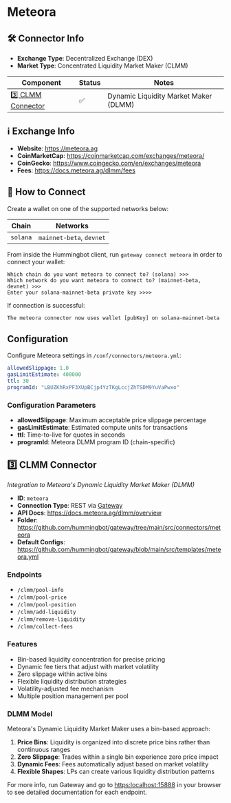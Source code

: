 # Meteora

## 🛠 Connector Info

- **Exchange Type**: Decentralized Exchange (DEX)
- **Market Type**: Concentrated Liquidity Market Maker (CLMM)

| Component | Status | Notes | 
| --------- | ------ | ----- |
| [3️⃣ CLMM Connector](#3-clmm-connector) | ✅ | Dynamic Liquidity Market Maker (DLMM) |

## ℹ️ Exchange Info

- **Website**: <https://meteora.ag>
- **CoinMarketCap**: <https://coinmarketcap.com/exchanges/meteora/>
- **CoinGecko**: <https://www.coingecko.com/en/exchanges/meteora>
- **Fees**: <https://docs.meteora.ag/dlmm/fees>

## 🔑 How to Connect

Create a wallet on one of the supported networks below:

| Chain | Networks | 
| ----- | -------- |
| `solana` | `mainnet-beta`, `devnet`

From inside the Hummingbot client, run `gateway connect meteora` in order to connect your wallet:

```
Which chain do you want meteora to connect to? (solana) >>> 
Which network do you want meteora to connect to? (mainnet-beta, devnet) >>>
Enter your solana-mainnet-beta private key >>>>
```

If connection is successful:
```
The meteora connector now uses wallet [pubKey] on solana-mainnet-beta
```

## Configuration

Configure Meteora settings in `/conf/connectors/meteora.yml`:

```yaml
allowedSlippage: 1.0
gasLimitEstimate: 400000
ttl: 30
programId: "LBUZKhRxPF3XUpBCjp4YzTKgLccjZhTSDM9YuVaPwxo"
```

### Configuration Parameters

- **allowedSlippage**: Maximum acceptable price slippage percentage
- **gasLimitEstimate**: Estimated compute units for transactions
- **ttl**: Time-to-live for quotes in seconds
- **programId**: Meteora DLMM program ID (chain-specific)

## 3️⃣ CLMM Connector
*Integration to Meteora's Dynamic Liquidity Market Maker (DLMM)*

- **ID**: `meteora`
- **Connection Type**: REST via [Gateway](/gateway)
- **API Docs**: <https://docs.meteora.ag/dlmm/overview>
- **Folder**: <https://github.com/hummingbot/gateway/tree/main/src/connectors/meteora>
- **Default Configs**: <https://github.com/hummingbot/gateway/blob/main/src/templates/meteora.yml>

### Endpoints

- `/clmm/pool-info`
- `/clmm/pool-price`
- `/clmm/pool-position`
- `/clmm/add-liquidity`
- `/clmm/remove-liquidity`
- `/clmm/collect-fees`

### Features

- Bin-based liquidity concentration for precise pricing
- Dynamic fee tiers that adjust with market volatility
- Zero slippage within active bins
- Flexible liquidity distribution strategies
- Volatility-adjusted fee mechanism
- Multiple position management per pool

### DLMM Model

Meteora's Dynamic Liquidity Market Maker uses a bin-based approach:

1. **Price Bins**: Liquidity is organized into discrete price bins rather than continuous ranges
2. **Zero Slippage**: Trades within a single bin experience zero price impact
3. **Dynamic Fees**: Fees automatically adjust based on market volatility
4. **Flexible Shapes**: LPs can create various liquidity distribution patterns

For more info, run Gateway and go to <https:localhost:15888> in your browser to see detailed documentation for each endpoint.